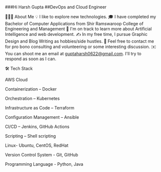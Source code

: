 ###Hi Harsh Gupta
##DevOps and Cloud Engineer 

👨🏻‍💻  About Me
💡  I like to explore new technologies.
🎓  I have completed my Bachelor of Computer Applications from Shir Ramswaroop College of Engineering and Management
🌱  I'm on track to learn more about Artificial Intelligence and web development.
✍️  In my free time, I pursue Graphic Design and Blog Writing as hobbies/side hustles.
💬  Feel free to contact me for pro bono consulting and volunteering or some interesting discussion.
✉️  You can shoot me an email at guptaharsh0622@gmail.com. I'll try to respond as soon as I can.


🛠  Tech Stack

AWS Cloud 

Containerization – Docker 

Orchestration – Kubernetes 

Infrastructure as Code – Terraform 

Configuration Management – Ansible 

CI/CD – Jenkins, GitHub Actions

Scripting – Shell scripting  

Linux- Ubuntu, CentOS, RedHat 

Version Control System - Git, GitHub 

Programming Language - Python, Java


